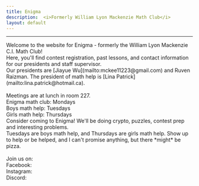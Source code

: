 ```yaml
---
title: Enigma
description:  <i>Formerly William Lyon Mackenzie Math Club</i>
layout: default
---
```


<!---
<div class="big">
	<a href="/contests">
		Fryer/Galois/Hypatia and Euclid signups are open!
	</a>
</div>
--->
<hr/>
Welcome to the website for Enigma - formerly the William Lyon Mackenzie C.I. Math Club!
<br/>
Here, you'll find contest registration, past lessons, and contact information for our presidents and staff supervisor.
<br/>
Our presidents are [Jiayue Wu](mailto:mckee11223@gmail.com) and Ruven Raizman. The president of math help is [Lina Patrick](mailto:lina.patrick@hotmail.ca).
<br/>
<br/>
Meetings are at lunch in room 227.
<br/>
Enigma math club: Mondays
<br/>
Boys math help: Tuesdays
<br/>
Girls math help: Thursdays
<br/>
Consider coming to Enigma!
We'll be doing crypto, puzzles, contest prep and interesting problems. 
<br/>
Tuesdays are boys math help, and Thursdays are girls math help. Show up to help or be helped, and I can't promise anything, but there *might* be pizza.
<br/>
<br/>
Join us on:
<br/>
Facebook: <https://www.facebook.com/groups/300558366749254>
<br/>
Instagram: <https://www.instagram.com/enigma_math_club/>
<br/>
Discord: <https://discord.gg/xJk6cv2>

<!---
The 2018--2019 math club is run by Chloe Nguyen, Lev Raizman, and Richard Yi.
--->

<!--
[Apply to be a guest lecturer](https://docs.google.com/forms/d/e/1FAIpQLSd9JaZl7vY55LYRP9iUShm8M-RnZyhLyJWiTCd_rmvSsUeOqw/viewform?usp=sf_link)

[Send us an email](mailto:math@vincemacri.ca)

[Check us out on GitHub](https://github.com/MackenzieMathClub)
-->
